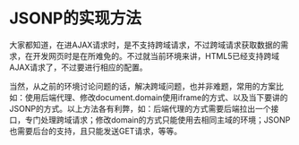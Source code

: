 # JSONP的实现方法

大家都知道，在进AJAX请求时，是不支持跨域请求，不过跨域请求获取数据的需求，在开发网页时是在所难免的。不过就当前环境来讲，HTML5已经支持跨域AJAX请求了，不过要进行相应的配置。

当然，从之前的环境讨论问题的话，解决跨域问题，也并非难题，常用的方案比如：使用后端代理、修改document.domain使用iframe的方式、以及当下要讲的JSONP的方式。以上方法各有利弊，如：后端代理的方式需要后端拉出一个接口，专门处理跨域请求；修改domain的方式只能使用去相同主域的环境；JSONP也需要后台的支持，且只能发送GET请求，等等。



